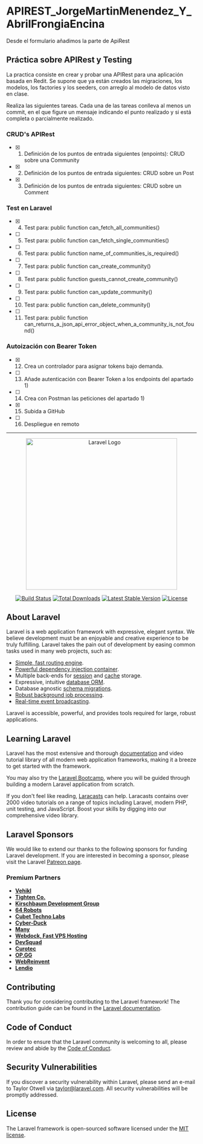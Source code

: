 # APIREST_JorgeMartinMenendez_Y_AbrilFrongiaEncina
Desde el formulario añadimos la parte de ApiRest

## Práctica sobre APIRest y Testing
La practica consiste en crear y probar una APIRest para una aplicación basada en Redit. Se supone que ya están creados las migraciones, los modelos, los factories y los seeders, con arreglo al modelo de datos visto en clase.

Realiza las siguientes tareas. Cada una de las tareas conlleva al menos un commit, en el que figure un mensaje indicando el punto realizado y si está completa o parcialmente realizado.

### CRUD's APIRest
- [x] 1) Definición de los puntos de entrada siguientes (enpoints): CRUD sobre una Community 
- [x] 2) Definición de los puntos de entrada siguientes: CRUD sobre un Post                             
- [x] 3) Definición de los puntos de entrada siguientes: CRUD sobre un Comment                            
### Test en Laravel 
- [x] 4) Test para: public function can_fetch_all_communities()                                          
- [ ] 5) Test para: public function can_fetch_single_communities()                                      
- [ ] 6) Test para: public function name_of_communities_is_required()                                    
- [ ] 7) Test para: public function can_create_community()                                               
- [ ] 8) Test para: public function guests_cannot_create_community()                                      
- [ ] 9) Test para: public function can_update_community()                                                
- [ ] 10) Test para: public function can_delete_community()                                               
- [ ] 11) Test para: public function can_returns_a_json_api_error_object_when_a_community_is_not_found()  
### Autoización con Bearer Token
- [x] 12) Crea un controlador para asignar tokens bajo demanda.                                           
- [ ] 13) Añade autenticación con Bearer Token a los endpoints del apartado 1)                            
- [ ] 14) Crea con Postman las peticiones del apartado 1)                                            
- [x] 15) Subida a GitHub                                                                            
- [ ] 16) Despliegue en remoto                                                                       

------------------------------------------------------------------------------------------
<p align="center"><a href="https://laravel.com" target="_blank"><img src="https://raw.githubusercontent.com/laravel/art/master/logo-lockup/5%20SVG/2%20CMYK/1%20Full%20Color/laravel-logolockup-cmyk-red.svg" width="400" alt="Laravel Logo"></a></p>

<p align="center">
<a href="https://github.com/laravel/framework/actions"><img src="https://github.com/laravel/framework/workflows/tests/badge.svg" alt="Build Status"></a>
<a href="https://packagist.org/packages/laravel/framework"><img src="https://img.shields.io/packagist/dt/laravel/framework" alt="Total Downloads"></a>
<a href="https://packagist.org/packages/laravel/framework"><img src="https://img.shields.io/packagist/v/laravel/framework" alt="Latest Stable Version"></a>
<a href="https://packagist.org/packages/laravel/framework"><img src="https://img.shields.io/packagist/l/laravel/framework" alt="License"></a>
</p>

## About Laravel

Laravel is a web application framework with expressive, elegant syntax. We believe development must be an enjoyable and creative experience to be truly fulfilling. Laravel takes the pain out of development by easing common tasks used in many web projects, such as:

- [Simple, fast routing engine](https://laravel.com/docs/routing).
- [Powerful dependency injection container](https://laravel.com/docs/container).
- Multiple back-ends for [session](https://laravel.com/docs/session) and [cache](https://laravel.com/docs/cache) storage.
- Expressive, intuitive [database ORM](https://laravel.com/docs/eloquent).
- Database agnostic [schema migrations](https://laravel.com/docs/migrations).
- [Robust background job processing](https://laravel.com/docs/queues).
- [Real-time event broadcasting](https://laravel.com/docs/broadcasting).

Laravel is accessible, powerful, and provides tools required for large, robust applications.

## Learning Laravel

Laravel has the most extensive and thorough [documentation](https://laravel.com/docs) and video tutorial library of all modern web application frameworks, making it a breeze to get started with the framework.

You may also try the [Laravel Bootcamp](https://bootcamp.laravel.com), where you will be guided through building a modern Laravel application from scratch.

If you don't feel like reading, [Laracasts](https://laracasts.com) can help. Laracasts contains over 2000 video tutorials on a range of topics including Laravel, modern PHP, unit testing, and JavaScript. Boost your skills by digging into our comprehensive video library.

## Laravel Sponsors

We would like to extend our thanks to the following sponsors for funding Laravel development. If you are interested in becoming a sponsor, please visit the Laravel [Patreon page](https://patreon.com/taylorotwell).

### Premium Partners

- **[Vehikl](https://vehikl.com/)**
- **[Tighten Co.](https://tighten.co)**
- **[Kirschbaum Development Group](https://kirschbaumdevelopment.com)**
- **[64 Robots](https://64robots.com)**
- **[Cubet Techno Labs](https://cubettech.com)**
- **[Cyber-Duck](https://cyber-duck.co.uk)**
- **[Many](https://www.many.co.uk)**
- **[Webdock, Fast VPS Hosting](https://www.webdock.io/en)**
- **[DevSquad](https://devsquad.com)**
- **[Curotec](https://www.curotec.com/services/technologies/laravel/)**
- **[OP.GG](https://op.gg)**
- **[WebReinvent](https://webreinvent.com/?utm_source=laravel&utm_medium=github&utm_campaign=patreon-sponsors)**
- **[Lendio](https://lendio.com)**

## Contributing

Thank you for considering contributing to the Laravel framework! The contribution guide can be found in the [Laravel documentation](https://laravel.com/docs/contributions).

## Code of Conduct

In order to ensure that the Laravel community is welcoming to all, please review and abide by the [Code of Conduct](https://laravel.com/docs/contributions#code-of-conduct).

## Security Vulnerabilities

If you discover a security vulnerability within Laravel, please send an e-mail to Taylor Otwell via [taylor@laravel.com](mailto:taylor@laravel.com). All security vulnerabilities will be promptly addressed.

## License

The Laravel framework is open-sourced software licensed under the [MIT license](https://opensource.org/licenses/MIT).
